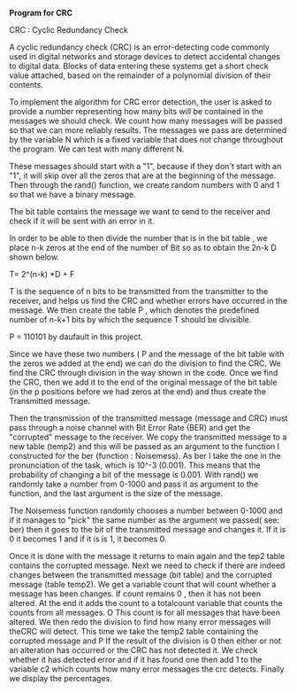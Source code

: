 **Program for CRC**

CRC : Cyclic Redundancy Check

A cyclic redundancy check (CRC) is an error-detecting code commonly used in digital networks and storage devices to detect accidental changes to digital data. Blocks of data entering these systems get a short check value attached, based on the remainder of a polynomial division of their contents.

To implement the algorithm for CRC error detection, the user is asked to provide a number representing how many bits will be contained in the messages we should check. We count  how many messages will be passed so that we can more reliably results. The messages we pass are determined by the variable N which is a fixed variable that does not change throughout the  program. We can test with many different N. 

These messages should start with a "1", because if they don't start with an "1", it will skip over all the zeros that are  at the beginning of the message. Then through the rand() function, we create random numbers with 0 and 1 so that we have a binary message.  

The bit table contains the message we want to send to the receiver  and check if it will be sent with an error in it. 

In order to be able to then divide the number that  is in the bit table , we place n-k zeros at the end of the number of Bit so as to obtain the 2n-k D shown below.

 T= 2^(n-k) *D + F  

T is the sequence of n bits to be transmitted from the transmitter to the  receiver, and helps us find the CRC and whether errors have occurred in the message. We then create the table P , which denotes the predefined  number of n-k+1 bits by which the sequence T should be divisible.

P = 110101 by  daufault in this project.

Since we have these two numbers ( P and the message of the bit table with the  zeros we added at the end) we can do the division to find 
the CRC. We find the CRC through division in the way shown in the code. Once we find the CRC, then we add it to the end of the original message of the  bit table (in the p positions before we had zeros at the end) and thus create the  Transmitted message.

Then the transmission of the transmitted message (message and CRC) must pass through a noise channel with Bit Error Rate (BER) and get the  "corrupted" message to the receiver. We copy the transmitted message to a new table (temp2) and this will be passed as an argument to the function I constructed for the  ber (function : Noisemess). As ber I take the one in the pronunciation of the task,  which is 10^-3 (0.001). This means that the probability of changing a bit of the message  is 0.001. With rand() we randomly take a number from 0-1000 and pass it as  argument to the function, and the last argument is the size of the message.

The Noisemess function randomly chooses a number between 0-1000 and if it manages to "pick" the same number as the argument we passed( see: ber) then it goes to the bit of the transmitted message and changes it. If it is 0 it becomes 1 and if it is  is 1, it becomes 0.
 
Once it is done with the message it returns to main again and the tep2 table contains  the corrupted message. Next we need to check if there are indeed changes between the  transmitted message (bit table) and the corrupted message (table temp2). We get a variable count that will count whether a message has been changes. If count remains 0 , then it has not been altered. At the end it adds the count to a 
 totalcount variable that counts the counts from all messages. Ο This count is for all messages that have been altered. We then redo the division to find how many error messages will  theCRC will detect. This time we take the temp2 table containing the  corrupted message and P If the result of the division is 0 then either or not  an alteration has occurred or the CRC has not detected it. We check whether it has detected  error and if it has found one then add 1 to the variable c2 which counts  how many error messages the crc detects. Finally we display the percentages.

 
